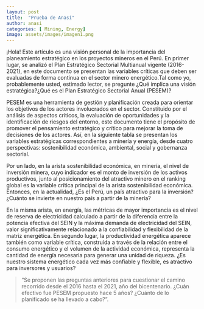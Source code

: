 ```yaml
---
layout: post
title:  "Prueba de Anasí"
author: anasi
categories: [ Mining, Energy]
image: assets/images/imagen1.png
---
```

¡Hola! Este artículo es una visión personal de la importancia del planeamiento estratégico en los proyectos mineros en el Perú. En primer lugar, se analizó el Plan Estratégico Sectorial Multianual vigente (2016-2021), en este documento se presentan las variables críticas que deben ser evaluadas de forma continua en el sector minero energético.Tal como yo, probablemente usted, estimado lector, se pregunte ¿Qué implica una visión estratégica?¿Qué es el Plan Estratégico Sectorial Anual (PESEM)?

PESEM es una herramienta de gestión y planificación creada para orientar los objetivos de los actores involucrados en el sector. Constituido por el análisis de aspectos críticos, la evaluación de oportunidades y la identificación de riesgos del entorno, este documento tiene el propósito de promover el pensamiento estratégico y crítico para mejorar la toma de decisiones de los actores. Así, en la siguiente tabla se presentan los variables estratégicas correspondientes a minería y energía, desde cuatro perspectivas: sostenibilidad económica, ambiental, social y gobernanza sectorial.

Por un lado, en la arista sostenibilidad económica, en minería, el nivel de inversión minera, cuyo indicador es el monto de inversión de los activos productivos, junto al posicionamiento del atractivo minero en el ranking global es la variable crítica principal de la arista sostenibilidad económica. Entonces, en la actualidad, ¿Es el Perú, un país atractivo para la inversión? ¿Cuánto se invierte en nuestro país a partir de la minería?

En la misma arista, en energía, las métricas de mayor importancia es el nivel de reserva de electricidad calculado a partir de la diferencia entre la potencia efectiva del SEIN y la máxima demanda de electricidad del SEIN, valor significativamente relacionado a la confiabilidad y flexibilidad de la matriz energética. En segundo lugar, la productividad energética aparece también como variable crítica, construida a través de la relación entre el consumo energético y el volumen de la actividad económica, representa la cantidad de energía necesaria para generar una unidad de riqueza. ¿Es nuestro sistema energético cada vez más confiable y flexible, es atractivo para inversores y usuarios?

> “Se proponen las preguntas anteriores para cuestionar el camino recorrido desde el 2016 hasta el 2021, año del bicentenario. ¿Cuán efectivo fue PESEM propuesto hace 5 años? ¿Cuánto de lo planificado se ha llevado a cabo?”.
